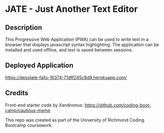 # JATE - Just Another Text Editor

## Description

This Progressive Web Application (PWA) can be used to write text in a browser that displays javascript syntax highlighting. The application can be installed and used offline, and text is saved between sessions.

## Deployed Application

https://desolate-falls-16374-71dff245c8d9.herokuapp.com/


## Credits

Front-end starter code by Xandromus: https://github.com/coding-boot-camp/cautious-meme

This repo was created as part of the University of Richmond Coding Bootcamp coursework.



